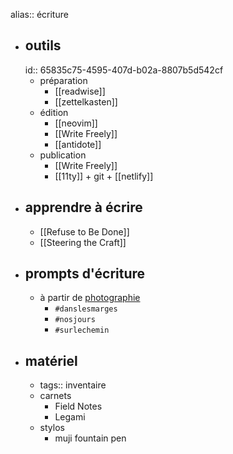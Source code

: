 alias:: écriture

- ## outils
  id:: 65835c75-4595-407d-b02a-8807b5d542cf
	- préparation
		- [[readwise]]
		- [[zettelkasten]]
	- édition
		- [[neovim]]
		- [[Write Freely]]
		- [[antidote]]
	- publication
		- [[Write Freely]]
		- [[11ty]] + git + [[netlify]]
- ## apprendre à écrire
	- [[Refuse to Be Done]]
	- [[Steering the Craft]]
- ## prompts d'écriture
	- à partir de [photographie]([[photographier]])
		- `#danslesmarges`
		- `#nosjours`
		- `#surlechemin`
- ## matériel
	- tags:: inventaire
	- carnets
		- Field Notes
		- Legami
	- stylos
		- muji fountain pen
